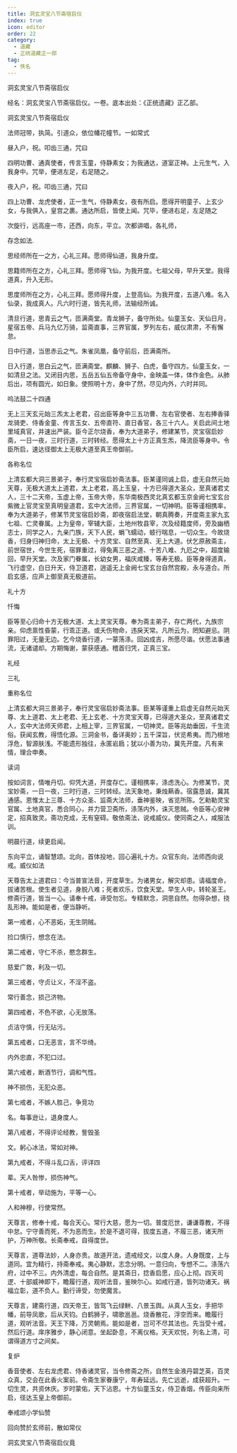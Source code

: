 ```yaml
---
title: 洞玄灵宝八节斋宿启仪
index: true
icon: editor
order: 22
category:
  - 道藏
  - 正统道藏正一部
tag:
  - 佚名
---
```


洞玄灵宝八节斋宿启仪  

经名：洞玄灵宝八节斋宿启仪。一卷。底本出处：《正统遗藏》正乙部。  

洞玄灵宝八节斋宿启仪  

法师冠带，执简。引道众，依位幡花幢节。一如常式  

昼入户，祝。叩齿三通，咒曰  

四明功曹、通真使者，传言玉童，侍静素女；为我通达，道室正神。上元生气，入我身中。咒举，便进左足，右足随之。  

夜入户，祝。叩齿三通，咒曰  

四上功曹、龙虎使者，正一生气，侍静素女，夜有所启。愿得开明童子、上玄少女，与我俱入，皇宫之裹。通达所启，皆使上闻。咒毕，便进右足，左足随之  

次旋行，远高座一市，还西，向东，平立。次都讲唱，各礼师，  

存念如法.  

思经师所在一之方，心礼三拜。愿师得仙道，我身升度。  

思籍师所在之方，心礼三拜。愿师得飞仙，为我开度。七祖父母，早升天堂。我得道真，升入无形。  

思度师所在之方，心礼三拜。愿师得升度，上登高仙。为我开度，五道八难。名入仙录，我成真人。凡六时行道，皆先礼师，法输经所诚。  

清旦行道，思青云之气，匝满斋堂。青龙狮子，备守所处。仙童玉女、天仙日月，星宿五帝、兵马九亿万骑，监斋直事，三界官属，罗列左右，威仪肃肃，不有懈怠。  

日中行道，当思赤云之气。朱雀凤凰，备守前后，匝满斋所。  

日入行道，思白云之气，匝满斋堂。麒麟、狮子、白虎，备守四方。仙童玉女，一如清旦之法。又闭目内思，五岳五仙五帝备守身中，金映盖一体，体作金色。从肺后出，项有圆光，如日象。使照明十方，身中了然，尽见内外，六时并同。  

呜法鼓二十四通  

无上三天玄元始三炁太上老君，召出臣等身中三五功曹、左右官使者、左右捧香驿龙骑吏、侍香金童、传言玉女、五帝直符、直日香官，各三十六人。关启此间土地里域真官，并速出严装。臣今正尔烧香，奉为大道弟子，修建某节，灵宝宿启妙斋，一日一夜，三时行道，三时转经。愿得太上十方正真生炁，降流臣等身中。令臣所启，速达径御太上无极大道至真王帝御前。  

各称名位  

上清玄都大洞三景弟子，奉行灵宝宿启妙斋法事。臣某谨同诚上启，虚无自然元始天尊，无极大道太上道君，太上老君，高上玉皇，十方已得道大圣众，至真诸君丈人，三十二天帝，玉虚上帝，玉帝大帝，东华南极西灵北真玄都玉京金阙七宝玄台紫微上官灵宝至真明皇道君，玄中大法师，三界官属，一切神明。臣等谨相携率，奉为大道弟子，修某节灵宝宿启妙斋，即夜宿启法堂，朝真腾奏，开度斋主家九玄七祖、亡灵眷属。上为皇帝，宰辅大臣，土地州牧县宰，次及经籍度师，旁及幽栖志士，同学之人，九亲门族，天下人民，蜎飞蠕动，蚑行喘息，一切众生。今故烧香，归身归神归命，太上无极、十方灵宝、自然至真、无上大道。伏乞原赦斋主，前世宿世，今世生死，宿罪重过，得兔离三恶之道、十苦八难、九厄之中，超度输回，早升天堂。次及家门眷属，长幼女男，福庆咸臻，等寿无极。臣等身得道真，飞行虚空，白日升天，侍卫道君，逍遥无上金阙七宝玄台自然宫殿，永与道合。所启玄感，应声上御至真无极道前。  

礼十方  

忏悔  

臣等至心归命十方无极大道、太上灵宝天尊。奉为斋主弟子，存亡两代，九族宗亲。仰虑禀性昏蒙，行乖正道。或夭伤物命，违戾天常。凡所云为，罔知避忌。阴罪阳过，无量无边。乞今烧香行道，一蒙荡涤。回凶成吉，所愿尽谐。伏愿法事通流，无诸谴却。方期悔谢，蒙获感通。稽首归凭，正真三宝。  

礼经  

三礼  

重称名位  

上清玄都大洞三景弟子，奉行灵宝宿启妙斋法事。臣某等谨重上启虚无自然元始天尊、太上道君、太上老君、无上玄老、十方灵宝天尊，已得道大圣众，至真诸君丈人，玄中大法师天师君，上相上宰，三界官属，一切神灵。臣等兆劫垂因，千生流俗。获闻玄教，得悟化源。三洞金书，备详奥妙；五千深旨，伏览希夷。而乃根地浮危，智源肤浅。不能遗形独往，永匿岩扃；犹以小善为功，冀先开度。凡有来情，理合申奏。  

读词  

按如词言，情唯丹切。仰凭大道，开度存亡。谨相携率，涤虑洗心。为修某节，灵宝妙斋，一日一夜，三时行道，三时转经。法天象地，秉烛爇香。宿露恳诚，冀其通感。恩惟太上三尊、十方众圣、监斋大法师，垂神鉴映，省览所陈。乞勑勒灵宝官属、土地真官，悉合同心，并力营卫斋所，涤荡内外，诛灭思贼。令臣等心安神定，招真致灵。斋功克成，无有窒碍。敬依斋法，说戒威仪。使同斋之人，咸服法训。  

明晨行道，续更启闻。  

东向平立，诵智慧颂。北向，首体投地，回心遍礼十方。众官东向，法师西向说戒。威仪如法  

天尊告太上道君曰：今当普宣法音，开度草生。为诸男女，解灾却患。请福度命，拔诸苦根。使生者见道，身脱八难；死者欢乐，饮食天堂。早生人中，转轮圣王。修斋行道，皆当一心。请奉十戒，谛受勿忘。专精默念，洞思自然。勿得杂想，挠乱形神。能如是者，便当静听。  

第一戒者，心不恶妬，无生阴贼。  

捡口慎行，想念在法。  

第二戒者，守仁不杀，愍念群生。  

慈爱广救，利及一切。  

第三戒者，守贞让义，不淫不盗。  

常行善念，损己济物。  

第四戒者，不色不欲，心无放荡。  

贞洁守慎，行无玷污。  

第五戒者，口无恶言，言不华绮。  

内外忠直，不犯口过。  

第六戒者，断酒节行，调和气性。  

神不损伤，无犯众恶。  

第七戒者，不嫉人胜己，争竞功  

名。每事逊让，退身度人。  

第八戒者，不得评论经教，訾毁圣  

文。躬心冰法，常如对神。  

第九戒者，不得斗乱口舌，评详四  

辈。天人咎惨，损伤神气。  

第十戒者，举动施为，平等一心。  

人和神穆，行使常然。  

天尊言，修奉十戒，每合天心。常行大慈，愿为一切。普度厄世，谦谦尊教，不得中怠。宁守善而死，不为恶而生。於是不退可得，拔度五道，不履三恶，诸天所护，万神所敬。长斋奉戒，自得度世。  

天尊言，道尊法妙，人身亦贵。故道开法，遗戒经文，以度人身。人身既度，上与道同。宜为精行，持斋奉戒。夷心静默，志念分明。一意归向，专想不二。涤荡六府，过中不三。内外清虚，每合自然。是其斋日，捻香启愿，应心上彻。四天司逻、十部威神即下，瞻履行道，观听法音，鉴映尔心。如戒行道，皆列功诸天。祸福立彰，道不负人。勤行谛受，勿使魔言。  

天尊言，建斋行道，四天帝王，皆驾飞云绿軿、八景玉舆。从真人玉女，手把华幡，前导凤歌，后从天钧。白鹤狮子，啸歌邕邕。烧香散花，浮空而来。瞻履行道，观听法音。天王下降，万灵朝焉。能如是者，岂可不尽其法也。先当受十戒，然后行道。庠序雅步，静心闭意。坐起卧息，不离仪格。天天欢悦，列名上清，可谓得道方寸之间矣。  

复炉  

香音使者、左右龙虎君、侍香诸灵官，当令修斋之所，自然生金液丹碧芝英，百灵众真，交会在此香火案前。令斋生家眷康宁，年寿延远。先亡远逝，成获超升。一切生灵，共资休庆。岁时蒙佑，天下沾恩。十方仙童玉女，侍卫香烟，传臣向来所启，径达玉皇上帝御前。  

奉戒颂小学仙赞  

回向赞於玄师前，散如常仪  

洞玄灵宝八节斋宿启仪竟  

